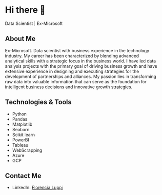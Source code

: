 # Hi there 👋

Data Scientist | Ex-Microsoft

## About Me
Ex-Microsoft. Data scientist with business experience in the technology industry. My career has been characterized by blending advanced analytical skills with a strategic focus in the business world. I have led data analysis projects with the primary goal of driving business growth and have extensive experience in designing and executing strategies for the development of partnerships and alliances. My passion lies in transforming raw data into valuable information that can serve as the foundation for intelligent business decisions and innovative growth strategies.

## Technologies & Tools
- Python
- Pandas
- Matplotlib
- Seaborn
- Scikit learn
- PowerBI
- Tableau
- WebScrapping
- Azure
- GCP


## Contact Me
- LinkedIn: [Florencia Luppi](https://www.linkedin.com/in/mariaflorencialuppi/)



